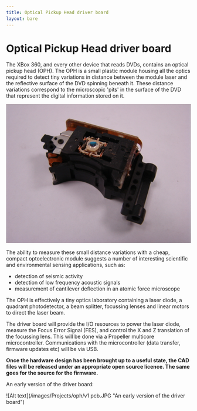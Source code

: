 ```yaml
---
title: Optical Pickup Head driver board
layout: bare
---
```


# Optical Pickup Head driver board

The XBox 360, and every other device that reads DVDs, contains an optical pickup head (OPH). The OPH is a small plastic module housing all the optics required to detect tiny variations in distance between the module laser and the reflective surface of the DVD spinning beneath it. These distance variations correspond to the microscopic 'pits' in the surface of the DVD that represent the digital information stored on it.  

![Alt text](/images/Projects/oph/oph.JPG "An XBox 360 Optical Pickup Head")

The ability to measure these small distance variations with a cheap, compact optoelectronic module suggests a number of interesting scientific and environmental sensing applications, such as:
<ul>
<li>detection of seismic activity</li>
<li>detection of low frequency acoustic signals</li>
<li>measurement of cantilever deflection in an atomic force microscope</li>
</ul>
The OPH is effectively a tiny optics laboratory containing a laser diode, a quadrant photodetector, a beam splitter, focussing lenses and linear motors to direct the laser beam.



The driver board will provide the I/O resources to power the laser diode, measure the Focus Error Signal (FES), and control the X and Z translation of the focussing lens. This will be done via a Propeller multicore microcontroller. Communications with the microcontroller (data transfer, firmware updates etc) will be via USB.

**Once the hardware design has been brought up to a useful state, the CAD files will be released under an appropriate open source licence. The same goes for the source for the firmware.**

An early version of the driver board:  

![Alt text](/images/Projects/oph/v1 pcb.JPG "An early version of the driver board")

<!-- screen capture of layout of v2 OPH driver -->

<!-- link to archive of CAD files for download -->

<!--
<div class="CAD_files">

  <h2><a href="/projects/oph/pcb/OPH Driver Mk 2.kicad_pcb">PCB layout</a></h2> in KiCAD format. Note: currently under active development!
</div>
-->
